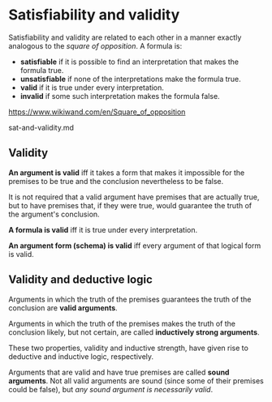 # Satisfiability and validity

Satisfiability and validity are related to each other in a manner exactly analogous to the _square of opposition_. A formula is:
- **satisfiable** if it is possible to find an interpretation that makes the formula true.
- **unsatisfiable** if none of the interpretations make the formula true.
- **valid** if it is true under every interpretation.
- **invalid** if some such interpretation makes the formula false.

https://www.wikiwand.com/en/Square_of_opposition

sat-and-validity.md


## Validity
**An argument is valid** iff it takes a form that makes it impossible for the premises to be true and the conclusion nevertheless to be false.

It is not required that a valid argument have premises that are actually true, but to have premises that, if they were true, would guarantee the truth of the argument's conclusion.

**A formula is valid** iff it is true under every interpretation.

**An argument form (schema) is valid** iff every argument of that logical form is valid.



## Validity and deductive logic

Arguments in which the truth of the premises guarantees the truth of the conclusion are **valid arguments**.

Arguments in which the truth of the premises makes the truth of the conclusion likely, but not certain, are called **inductively strong arguments**.

These two properties, validity and inductive strength, have given rise to deductive and inductive logic, respectively.

Arguments that are valid and have true premises are called **sound arguments**. Not all valid arguments are sound (since some of their premises could be false), but _any sound argument is necessarily valid_.
